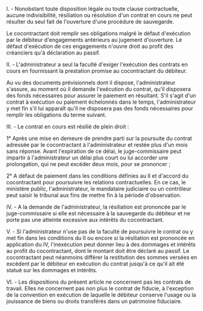 I. - Nonobstant toute disposition légale ou toute clause contractuelle, aucune indivisibilité, résiliation ou résolution d'un contrat en cours ne peut résulter du seul fait de l'ouverture d'une procédure de sauvegarde.

Le cocontractant doit remplir ses obligations malgré le défaut d'exécution par le débiteur d'engagements antérieurs au jugement d'ouverture. Le défaut d'exécution de ces engagements n'ouvre droit au profit des créanciers qu'à déclaration au passif.

II. - L'administrateur a seul la faculté d'exiger l'exécution des contrats en cours en fournissant la prestation promise au cocontractant du débiteur.

Au vu des documents prévisionnels dont il dispose, l'administrateur s'assure, au moment où il demande l'exécution du contrat, qu'il disposera des fonds nécessaires pour assurer le paiement en résultant. S'il s'agit d'un contrat à exécution ou paiement échelonnés dans le temps, l'administrateur y met fin s'il lui apparaît qu'il ne disposera pas des fonds nécessaires pour remplir les obligations du terme suivant.

III. - Le contrat en cours est résilié de plein droit :

1° Après une mise en demeure de prendre parti sur la poursuite du contrat adressée par le cocontractant à l'administrateur et restée plus d'un mois sans réponse. Avant l'expiration de ce délai, le juge-commissaire peut impartir à l'administrateur un délai plus court ou lui accorder une prolongation, qui ne peut excéder deux mois, pour se prononcer ;

2° A défaut de paiement dans les conditions définies au II et d'accord du cocontractant pour poursuivre les relations contractuelles. En ce cas, le ministère public, l'administrateur, le mandataire judiciaire ou un contrôleur peut saisir le tribunal aux fins de mettre fin à la période d'observation.

IV. - A la demande de l'administrateur, la résiliation est prononcée par le juge-commissaire si elle est nécessaire à la sauvegarde du débiteur et ne porte pas une atteinte excessive aux intérêts du cocontractant.

V. - Si l'administrateur n'use pas de la faculté de poursuivre le contrat ou y met fin dans les conditions du II ou encore si la résiliation est prononcée en application du IV, l'inexécution peut donner lieu à des dommages et intérêts au profit du cocontractant, dont le montant doit être déclaré au passif. Le cocontractant peut néanmoins différer la restitution des sommes versées en excédent par le débiteur en exécution du contrat jusqu'à ce qu'il ait été statué sur les dommages et intérêts.

VI. - Les dispositions du présent article ne concernent pas les contrats de travail. Elles ne concernent pas non plus le contrat de fiducie, à l'exception de la convention en exécution de laquelle le débiteur conserve l'usage ou la jouissance de biens ou droits transférés dans un patrimoine fiduciaire.

